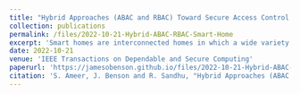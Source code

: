 ```yaml
---
title: "Hybrid Approaches (ABAC and RBAC) Toward Secure Access Control in Smart Home IoT"
collection: publications
permalink: /files/2022-10-21-Hybrid-ABAC-RBAC-Smart-Home
excerpt: 'Smart homes are interconnected homes in which a wide variety of digital devices with limited resources communicate with multiple users and among themselves using multiple protocols. The deployment of resource-limited devices and the use of a wide range of technologies expand the attack surface and position the smart home as a target for many potential security threats. Access control is among the top security challenges in smart home IoT. Several access control models have been developed or adapted for IoT in general, with a few specifically designed for the smart home IoT domain. Most of these models are built on the role-based access control (RBAC) model or the attribute-based access control (ABAC) model. However, recently some researchers demonstrated that the need arises for a hybrid model combining ABAC and RBAC, thereby incorporating the benefits of both models to better meet IoT access control challenges in general and smart homes requirements in particular. In this paper, we used two approaches to develop two different hybrid models for smart home IoT. We followed a role-centric approach and an attribute-centric approach to develop HyBAC RC and HyBAC AC , respectively. We formally define these models and illustrate their features through a use case scenario demonstration. We further provide a proof-of-concept implementation for each model in Amazon Web Services (AWS) IoT platform. Finally, we conduct a theoretical comparison between the two models proposed in this paper in addition to the EGRBAC model (RBAC model for smart home IoT) and HABAC model (ABAC model for smart home IoT), which were previously developed to meet smart homes’ challenges.'
date: 2022-10-21
venue: 'IEEE Transactions on Dependable and Secure Computing'
paperurl: 'https://jamesobenson.github.io/files/2022-10-21-Hybrid-ABAC-RBAC-Smart-Home.pdf'
citation: 'S. Ameer, J. Benson and R. Sandhu, "Hybrid Approaches (ABAC and RBAC) Toward Secure Access Control in Smart Home IoT," in IEEE Transactions on Dependable and Secure Computing, vol. 20, no. 5, pp. 4032-4051, 1 Sept.-Oct. 2023, doi: 10.1109/TDSC.2022.3216297'
---
```

